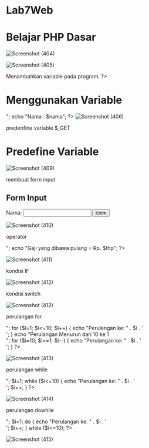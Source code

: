 # Lab7Web
<!DOCTYPE html>
<html lang="en">
<head>
    <meta charset="UTF-8">
    <title>PHP Dasar</title>
</head>
<body>
    <h1>Belajar PHP Dasar</h1>
    <?php
    echo "Hello World";
    ?>
</body>
</html>

![Screenshot (404)](https://github.com/user-attachments/assets/50a9c0f5-378d-493c-ba29-60ebc3c3fc63)

![Screenshot (405)](https://github.com/user-attachments/assets/f24869ea-345b-467c-b5c9-2466df51b0d9)

Menambahkan variable pada program.
?>
    <h1>Menggunakan Variable</h1>
    <?php
        $nim = "312310004";
        $nama = 'SUCI MAOLIA';
        echo "NIM : " . $nim . "<br>";
        echo "Nama : $nama";
    ?>
![Screenshot (406)](https://github.com/user-attachments/assets/8e417a0d-a934-4f01-92ee-caa66b026ef4)

predenfine variable $_GET
<!DOCTYPE html>
<html lang="en">
<head>
    <meta charset="UTF-8">
    <title>PHP Dasar</title>
</head>
<body>
    <h1>Predefine Variable</h1>
<?php
echo 'Selamat Datang ' . $_GET['nama'];
?>

![Screenshot (409)](https://github.com/user-attachments/assets/c9f39ac5-8827-45ac-bd7e-0a2b86d4e2ae)

membuat form input
<!DOCTYPE html>
<html lang="en">
<head>
    <meta charset="UTF-8">
    <title>PHP Dasar</title>
</head>
<body>
<h2>Form Input</h2>
<form method="post">
    <label>Nama: </label>
    <input type="text" name="nama">
    <input type="submit" value="Kirim">
</form>
<?php
echo 'Selamat Datang ' . $_GET['nama'];
?>

![Screenshot (410)](https://github.com/user-attachments/assets/81d78354-a98f-4bd2-8a9e-8c2277eac021)

operator
<?php
       $gaji = 1000000;
       $pajak = 0.1;
       $thp = $gaji - ($gaji*$pajak);
       echo "Gaji sebelum pajak = Rp. $gaji <br>";
       echo "Gaji yang dibawa pulang = Rp. $thp";
    ?>
![Screenshot (411)](https://github.com/user-attachments/assets/7fabc92a-d189-4302-a386-0574afa36a5b)

kondisi IF
<?php
    $nama_hari = date("l");
    if ($nama_hari == "Sunday") {
        echo "Minggu";
    } elseif ($nama_hari == "Monday") {
        echo "Senin";
    } else {
        echo "Selasa";
}
?>
![Screenshot (412)](https://github.com/user-attachments/assets/b18ed485-28b8-4c52-93cd-a32c3bde192e)

kondisi switch
<?php
    $nama_hari = date("l");
    switch ($nama_hari) {
        case "Sunday":
            echo "Minggu";
            break;
        case "Monday":
            echo "Senin";
            break;
        case "Tuesday":
            echo "Selasa";
            break;
        default:
            echo "Sabtu";
    }
    ?>
![Screenshot (412)](https://github.com/user-attachments/assets/35b39d2a-71be-45be-9c89-d0ed51bb967d)

perulangan for
<?php
echo "Perulangan 1 sampai 10 <br />";
for ($i=1; $i<=10; $i++) {
    echo "Perulangan ke: " . $i . '<br />';
}
echo "Perulangan Menurun dari 10 ke 1 <br />";
for ($i=10; $i>=1; $i--) {
    echo "Perulangan ke: " . $i . '<br />';
}
?>
![Screenshot (413)](https://github.com/user-attachments/assets/2a2130e5-2d40-4125-aeec-a4b54e35c64e)

perulangan while
<?php
echo "Perulangan 1 sampai 10 <br />";
$i=1;
while ($i<=10) {
    echo "Perulangan ke: " . $i . '<br />';
    $i++;
}
?>
![Screenshot (414)](https://github.com/user-attachments/assets/2a437ac1-e8e1-4a79-a6e7-23bc1deec85f)

perulangan dowhile
<?php
echo "Perulangan 1 sampai 10 <br />";
$i=1;
do {
    echo "Perulangan ke: " . $i . '<br />';
    $i++;
} while ($i<=10);
?>
![Screenshot (415)](https://github.com/user-attachments/assets/dba76193-d3d5-4666-8721-fb3d3bb5ba8e)


